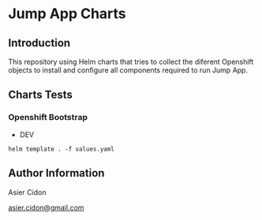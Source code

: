 # Jump App Charts

## Introduction

This repository using Helm charts that tries to collect the diferent Openshift objects to install and configure all components required to run Jump App.

## Charts Tests

### Openshift Bootstrap

- DEV

```$bash
helm template . -f values.yaml
```

## Author Information

Asier Cidon

asier.cidon@gmail.com
